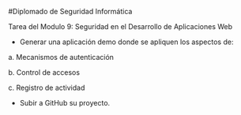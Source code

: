 #Diplomado de Seguridad Informática

Tarea del Modulo 9: Seguridad en el Desarrollo de Aplicaciones Web

- Generar una aplicación demo donde se apliquen los aspectos de: 

a. Mecanismos de autenticación

b. Control de accesos

c. Registro de actividad

- Subir a GitHub su proyecto.
